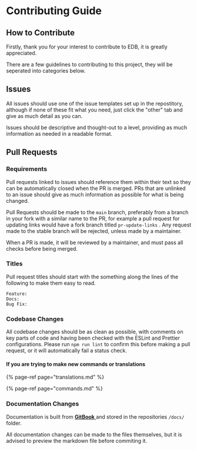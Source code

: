 # Contributing Guide

## How to Contribute

Firstly, thank you for your interest to contribute to EDB, it is greatly appreciated. 

There are a few guidelines to contributing to this project, they will be seperated into categories below.

## Issues

All issues should use one of the issue templates set up in the repostitory, although if none of these fit what you need, just click the "other" tab and give as much detail as you can.

Issues should be descriptive and thought-out to a level, providing as much information as needed in a readable format. 

## Pull Requests

### Requirements

Pull requests linked to issues should reference them within their text so they can be automatically closed when the PR is merged. PRs that are unlinked to an issue should give as much information as possible for what is being changed. 

Pull Requests should be made to the `main` branch, preferably from a branch in your fork with a similar name to the PR, for example a pull request for updating links would have a fork branch titled `pr-update-links` . Any request made to the stable branch will be rejected, unless made by a maintainer.

When a PR is made, it will be reviewed by a maintainer, and must pass all checks before being merged.

### Titles

Pull request titles should start with the something along the lines of the following to make them easy to read.

`Feature:`  
`Docs:`  
`Bug Fix:`

### Codebase Changes

All codebase changes should be as clean as possible, with comments on key parts of code and having been checked with the ESLint and Prettier configurations. Please run `npm run lint` to confirm this before making a pull request, or it will automatically fail a status check.

#### If you are trying to make new commands or translations

{% page-ref page="translations.md" %}

{% page-ref page="commands.md" %}

### Documentation Changes

Documentation is built from [**GitBook** ](https://www.gitbook.com/)and stored in the repositories `/docs/` folder. 

All documentation changes can be made to the files themselves, but it is advised to preview the markdown file before commiting it. 

